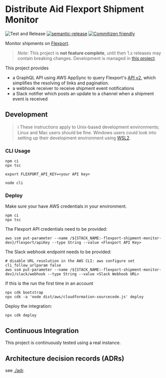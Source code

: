 # Distribute Aid Flexport Shipment Monitor

![Test and Release](https://github.com/distributeaid/flexport-shipment-monitor/workflows/Test%20and%20Release/badge.svg)
[![semantic-release](https://img.shields.io/badge/%20%20%F0%9F%93%A6%F0%9F%9A%80-semantic--release-e10079.svg)](https://github.com/semantic-release/semantic-release)
[![Commitizen friendly](https://img.shields.io/badge/commitizen-friendly-brightgreen.svg)](http://commitizen.github.io/cz-cli/)

Monitor shipments on [Flexport](https://flexport.com/).

> _Note:_ This project is **not feature complete**, until then 1.x releases may
> contain breaking changes. Development is managed in
> [this project](https://github.com/orgs/distributeaid/projects/2).

This project provides

- a GraphQL API using AWS AppSync to query Flexport's
  [API v2](https://apibeta.flexport.com/), which simplifies the resolving of
  links and pagination.
- a webhook receiver to receive shipment event notifications
- a Slack notifier which posts an update to a channel when a shipment event is
  received

## Development

> ℹ️ These instructions apply to Unix-based development environments; Linux and
> Mac users should be fine. Windows users could look into setting up their
> development environment using
> [WSL2](https://docs.microsoft.com/en-us/windows/wsl/wsl2-index).

### CLI Usage

    npm ci
    npx tsc

    export FLEXPORT_API_KEY=<your API key>

    node cli

### Deploy

Make sure your have AWS credentials in your environment.

    npm ci
    npx tsc

The Flexport API credentials need to be provided:

    aws ssm put-parameter --name /${STACK_NAME:-flexport-shipment-monitor-dev}/flexport/apiKey --type String --value <Flexport API Key>

The Slack webhook endpoint needs to be provided:

    # disable URL resolution in the AWS CLI: aws configure set cli_follow_urlparam false
    aws ssm put-parameter --name /${STACK_NAME:-flexport-shipment-monitor-dev}/slack/webhook --type String --value <Slack Webhook URL>

If this is the run the first time in an account

    npx cdk bootstrap
    npx cdk -a 'node dist/aws/cloudformation-sourcecode.js' deploy

Deploy the integration:

    npx cdk deploy

## Continuous Integration

This project is continuously tested using a real instance.

## Architecture decision records (ADRs)

see [./adr](./adr).
